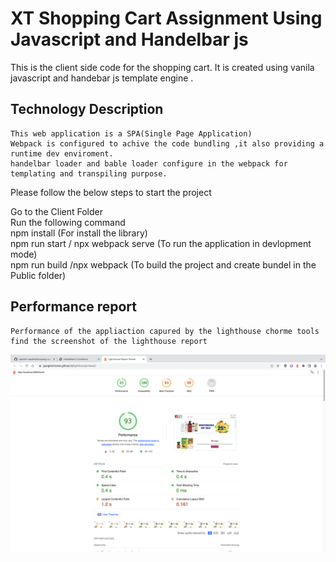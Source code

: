 # XT Shopping Cart Assignment Using Javascript and Handelbar js

This is the client side code for the shopping cart.
It is created using vanila javascript and handebar js template engine .

## Technology Description

    This web application is a SPA(Single Page Application)
    Webpack is configured to achive the code bundling ,it also providing a  runtime dev enviroment.
    handelbar loader and bable loader configure in the webpack for templating and transpiling purpose.

Please follow the below steps to start the project

Go to the Client Folder <br/>
Run the following command<br/>
    npm install (For install the library)<br/>
    npm run start / npx webpack serve (To run the application in devlopment mode)<br/>
    npm run build /npx webpack (To build the project and create bundel in the Public folder)<br/>


## Performance report

    Performance of the appliaction capured by the lighthouse chorme tools
    find the screenshot of the lighthouse report

 <img src="./lightHouse-report.png">